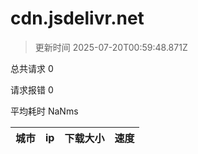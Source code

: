 
  # cdn.jsdelivr.net

  > 更新时间 2025-07-20T00:59:48.871Z
  
  总共请求 0

  请求报错 0

  平均耗时 NaNms

|城市|ip|下载大小|速度|
|-----|----------|---|---|

  